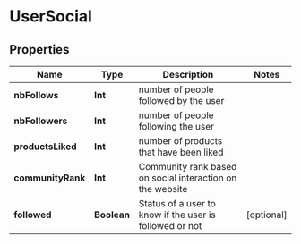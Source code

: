
# UserSocial

## Properties
Name | Type | Description | Notes
------------ | ------------- | ------------- | -------------
**nbFollows** | **Int** | number of people followed by the user | 
**nbFollowers** | **Int** | number of people following the user | 
**productsLiked** | **Int** | number of products that have been liked | 
**communityRank** | **Int** | Community rank based on social interaction on the website | 
**followed** | **Boolean** | Status of a user to know if the user is followed or not |  [optional]



